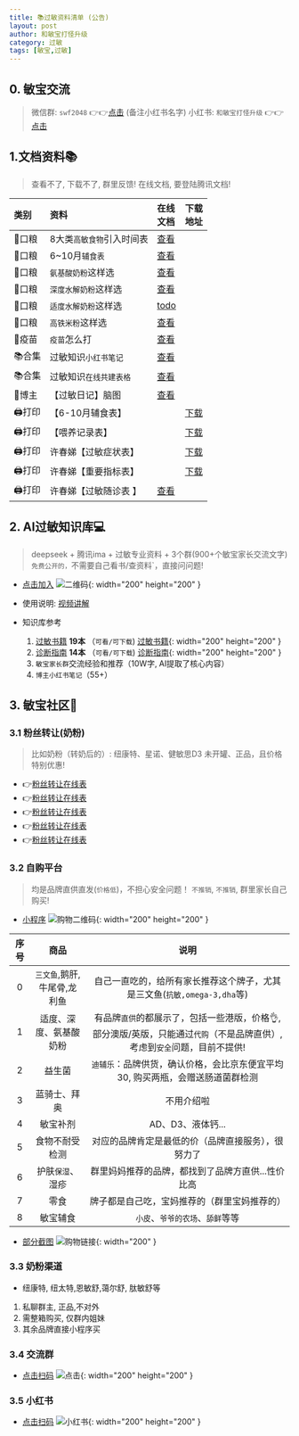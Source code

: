 ```yaml
---
title: 📚过敏资料清单 (公告)
layout: post
author: 和敏宝打怪升级
category: 过敏
tags: [敏宝,过敏]
---
```


## 0. 敏宝交流
> 微信群: `swf2048` 👉👉[点击](https://blog-1252538339.cos.ap-chengdu.myqcloud.com/minbao/assets/img/minbao_group.png) (备注小红书名字)
> 小红书: `和敏宝打怪升级` 👉👉[点击](https://xhslink.com/m/43HeRkphxsf)



## 1.文档资料📚
> 查看不了, 下载不了, 群里反馈!
> 在线文档, 要登陆腾讯文档!

| 类别    | 资料            | 在线<br>文档                                                                 | 下载<br>地址                                                                                                                                                                        |
|:------|:---------------|:-------------------------------------------------------------------------|:--------------------------------------------------------------------------------------------------------------------------------------------------------------------------------|
| 🥣口粮  | 8大类`高敏食物`引入时间表 | [查看](https://docs.qq.com/sheet/DT3RFUXZ6WFZMTm5B?tab=BB08J2)             |                                                                                                                                                                                 |
| 🥣口粮  | 6~10月`辅食表`     | [查看](https://docs.qq.com/sheet/DT1NVSWt6R3NscnZ0?tab=vryd4e)             |                                                                                                                                                                                 |
| 🥣口粮  | `氨基酸奶粉`这样选     | [查看](https://docs.qq.com/sheet/DT1VJcnJ6dkpmdmVT?tab=BB08J2)             |                                                                                                                                                                                 |
| 🥣口粮  | `深度水解奶粉`这样选    | [查看](https://docs.qq.com/sheet/DT0x2Y2hJWUVVQmtF?tab=6k5f2y)             |                                                                                                                                                                                 |
| 🥣口粮  | `适度水解奶粉`这样选    | [todo]()                                                                 |                                                                                                                                                                                 |
| 🥣口粮  | `高铁米粉`这样选      | [查看](https://docs.qq.com/sheet/DT21GaWFBdWdLUFF0?tab=BB08J2)             |                                                                                                                                                                                 |
| 💉疫苗  | `疫苗`怎么打        | [查看](https://docs.qq.com/sheet/DT0xURXhoZHpMdEh2?tab=il2hpn)             |                                                                                                                                                                                 |
| 📚合集  | 过敏知识`小红书笔记`    | [查看](https://docs.qq.com/doc/p/fcc5396c963383a68e09f6298b7e40d1baddcd24) |                                                                                                                                                                                 |
| 📚合集  | 过敏知识`在线共建表格`   | [查看](https://docs.qq.com/sheet/DT2hVUU9JdG9qWGdi?tab=BB08J2)             |                                                                                                                                                                                 |
| 👩博主  | 【过敏日记】脑图       | [查看](https://docs.qq.com/mind/DZm1ZdnZPTmZmS2pZ?subId=BB08J2&mode=mind)  |                                                                                                                                                                                 |
| 🖨️打印 | 【6-10月辅食表】     |                                                                          | [下载](https://www.darlings.life/download/baobao/Print/%E8%BE%85%E9%A3%9F%E8%A1%A8.pdf)                                                                                           |
| 🖨️打印 | 【喂养记录表】        |                                                                          | [下载](https://www.darlings.life/download/baobao/Print/%E5%AE%9D%E5%AE%9D%E5%96%82%E5%85%BB%E8%AE%B0%E5%BD%95_%E8%BE%85%E9%A3%9F%E7%89%88_v6.pdf)                                 |
| 🖨️打印 | 许春娣【过敏症状表】     |                                                                          | [下载](https://www.darlings.life/download/baobao/Print/%E3%80%90%E8%AE%B8%E6%98%A5%E5%A8%A3%E3%80%91%E8%BF%87%E6%95%8F%E5%88%9D%E8%AF%8A%E9%9A%8F%E8%AE%BF%E8%A1%A8%E6%A0%BC.pdf) |
| 🖨️打印 | 许春娣【重要指标表】     |                                                                          | [下载](https://www.darlings.life/download/baobao/Print/%E3%80%90%E8%AE%B8%E6%98%A5%E5%A8%A3%E3%80%91%E8%BF%87%E6%95%8F%E9%9A%8F%E8%AE%BF%E8%A1%A8.pdf)                            |
| 🖨️打印 | 许春娣【过敏随诊表  】   | [查看](https://docs.qq.com/sheet/DT3FHZUpoUnZib095?tab=BB08J2)             |                                                                                                                                                                                 |

## 2. AI过敏知识库💻
> deepseek + 腾讯ima + 过敏专业资料 + 3个群(900+个敏宝家长交流文字)
> `免费公开的，`不需要自己看书/查资料`，直接问问题!

- [点击加入](https://blog-1252538339.cos.ap-chengdu.myqcloud.com/minbao/assets/img/ima_qr.jpg)
![二维码](https://blog-1252538339.cos.ap-chengdu.myqcloud.com/minbao/assets/img/ima_qr.jpg){: width="200" height="200" }
- 使用说明: [视频讲解](http://xhslink.com/o/1b0fGInzrlP)

- 知识库参考
    1. [过敏书籍](https://blog-1252538339.cos.ap-chengdu.myqcloud.com/minbao/assets/img/minbao_books.jpg) **19本** （`可看/可下载`)
       [过敏书籍](https://blog-1252538339.cos.ap-chengdu.myqcloud.com/minbao/assets/img/minbao_books.jpg){: width="200" height="200" }
    2. [诊断指南](https://blog-1252538339.cos.ap-chengdu.myqcloud.com/minbao/assets/img/minbao_medical.jpg) **14本** （`可看/可下载`)
       [诊断指南](https://blog-1252538339.cos.ap-chengdu.myqcloud.com/minbao/assets/img/minbao_medical.jpg){: width="200" height="200" }
    3. `敏宝家长群`交流经验和推荐（10W字, AI提取了核心内容）
    4. `博主小红书笔记`（55+）

## 3. 敏宝社区💬
### 3.1 粉丝转让(奶粉)
> 比如奶粉（转奶后的）: 纽康特、星诺、健敏思D3
> 未开罐、正品，且价格特别优惠!

- 👉[粉丝转让在线表](https://docs.qq.com/smartsheet/DT0JRRXRBbHZkRnJX?tab=ZKMqqj&viewId=v7HF2Q)
- 👉[粉丝转让在线表](https://docs.qq.com/smartsheet/DT0JRRXRBbHZkRnJX?tab=ZKMqqj&viewId=v7HF2Q)
- 👉[粉丝转让在线表](https://docs.qq.com/smartsheet/DT0JRRXRBbHZkRnJX?tab=ZKMqqj&viewId=v7HF2Q)
- 👉[粉丝转让在线表](https://docs.qq.com/smartsheet/DT0JRRXRBbHZkRnJX?tab=ZKMqqj&viewId=v7HF2Q)
- 👉[粉丝转让在线表](https://docs.qq.com/smartsheet/DT0JRRXRBbHZkRnJX?tab=ZKMqqj&viewId=v7HF2Q)


### 3.2 自购平台
> 均是品牌直供直发(`价格低`)，不担心安全问题！
> `不推销`, `不推销`,  群里家长自己购买!

- [小程序](https://blog-1252538339.cos.ap-chengdu.myqcloud.com/minbao/assets/img/mall_code_new.pic.jpg)
  ![购物二维码](https://blog-1252538339.cos.ap-chengdu.myqcloud.com/minbao/assets/img/mall_code_new.pic.jpg){: width="200" height="200" }

| 序号 |        商品        |                                 说明                                  |
|:--:|:----------------:|:-------------------------------------------------------------------:|
| 0  | `三文鱼`,鹅肝,牛尾骨,龙利鱼 |            自己一直吃的，给所有家长推荐这个牌子，尤其是三文鱼(`抗敏,omega-3,dha`等)             |
| 1  |   适度、深度、氨基酸奶粉    | 有品牌`直供`的都展示了，包括一些港版，价格👌, 部分澳版/英版，只能通过`代购`（不是品牌直供）,考虑到`安全`问题，目前不提供! |
| 2  |       益生菌        |             `迪辅乐`：品牌供货，确认价格，会比京东便宜平均30, 购买两瓶，会赠送肠道菌群检测              |
| 3  |      蓝骑士、拜奥      |                                不用介绍啦                                |
| 4  |       敏宝补剂       |             AD、D3、液体钙... |
| 5  |     食物不耐受检测      |                      对应的品牌肯定是最低的价（品牌直接服务），很努力了                      |
| 6  |    护肤`保湿`、湿疹     |                     群里妈妈推荐的品牌，都找到了品牌方直供...性价比高                      |
| 7  |   零食    |                       牌子都是自己吃，宝妈推荐的（群里宝妈推荐的）                        |
| 8  |       敏宝辅食       |                         `小皮`、`爷爷的农场`、`舔鲜`等等                         |


- [部分截图](https://blog-1252538339.cos.ap-chengdu.myqcloud.com/minbao/assets/img/tmall_pic.jpg)
![购物链接](https://blog-1252538339.cos.ap-chengdu.myqcloud.com/minbao/assets/img/tmall_pic.jpg){: width="200" }



### 3.3 奶粉渠道 
- 纽康特, 纽太特,恩敏舒,蔼尔舒, 肽敏舒等
1. 私聊群主, 正品,不对外
2. 需整箱购买, 仅群内姐妹
3. 其余品牌直接小程序买

### 3.4 交流群
- [点击扫码](https://blog-1252538339.cos.ap-chengdu.myqcloud.com/minbao/assets/img/minbao_group.png)
![点击](https://blog-1252538339.cos.ap-chengdu.myqcloud.com/minbao/assets/img/minbao_group.png){: width="200" height="200" }

### 3.5 小红书
- [点击扫码](https://blog-1252538339.cos.ap-chengdu.myqcloud.com/minbao/assets/img/xhs_code.jpg)
![小红书](https://blog-1252538339.cos.ap-chengdu.myqcloud.com/minbao/assets/img/xhs_code.jpg){: width="200" height="200" }